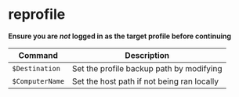 # reprofile
**Ensure you are _not_ logged in as the target profile before continuing**

| Command | Description |
| --- | --- |
| `$Destination` | Set the profile backup path by modifying  |
| `$ComputerName` | Set the host path if not being ran locally |
